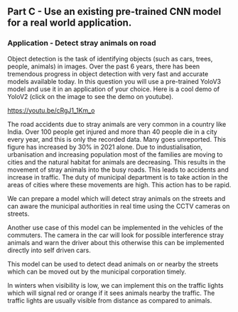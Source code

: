 ## Part C - Use an existing pre-trained CNN model for a real world application.

### Application - Detect stray animals on road

Object detection is the task of identifying objects (such as cars, trees, people, animals) in images. Over the past 6 years, there has been tremendous progress in object detection with very fast and accurate models available today. In this question you will use a pre-trained YoloV3 model and use it in an application of your choice. Here is a cool demo of YoloV2 (click on the image to see the demo on youtube).

https://youtu.be/cRgJ1_1Km_o

The road accidents due to stray animals are very common in a country like India. Over 100 people get injured and more than 40 people die in a city every year, and this is only the recorded data. Many goes unreported. This figure has increased by 30% in 2021 alone. Due to industialisation, urbanisation and increasing population most of the families are moving to cities and the natural habitat for animals are decreasing. This results in the movement of stray animals into the busy roads. This leads to accidents and increase in  traffic. The duty of municipal department is to take action in the areas of cities where these movements are high. This action has to be rapid. 

We can prepare a model which will detect stray animals on the streets and can aware the municipal authorities in real time using the CCTV cameras on streets.

Another use case of this model can be implemented in the vehicles of the commuters. The camera in the car will look for possible interference stray animals and warn the driver about this otherwise this can be implemented directly into self driven cars.

This model can be used to detect dead animals on or nearby the streets which can be moved out by the municipal corporation timely.

In winters when visibility is low, we can implement this on the traffic lights which will signal red or orange if it sees animals nearby the traffic. The traffic lights are usually visible from distance as compared to animals.
